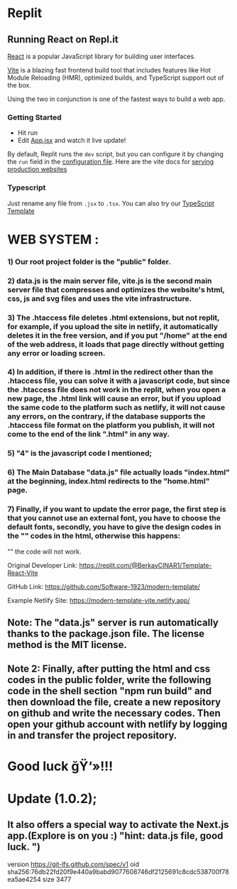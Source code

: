 # Replit
## Running React on Repl.it

[React](https://reactjs.org/) is a popular JavaScript library for building user interfaces.

[Vite](https://vitejs.dev/) is a blazing fast frontend build tool that includes features like Hot Module Reloading (HMR), optimized builds, and TypeScript support out of the box.

Using the two in conjunction is one of the fastest ways to build a web app.

### Getting Started
- Hit run
- Edit [App.jsx](#src/App.jsx) and watch it live update!

By default, Replit runs the `dev` script, but you can configure it by changing the `run` field in the [configuration file](#.replit). Here are the vite docs for [serving production websites](https://vitejs.dev/guide/build.html)

### Typescript

Just rename any file from `.jsx` to `.tsx`. You can also try our [TypeScript Template](https://replit.com/@replit/React-TypeScript)

# WEB SYSTEM :

### 1) Our root project folder is the "public" folder.

### 2) data.js is the main server file, vite.js is the second main server file that compresses and optimizes the website's html, css, js and svg files and uses the vite infrastructure.

### 3) The .htaccess file deletes .html extensions, but not replit, for example, if you upload the site in netlify, it automatically deletes it in the free version, and if you put "/home" at the end of the web address, it loads that page directly without getting any error or loading screen.

### 4) In addition, if there is .html in the redirect other than the .htaccess file, you can solve it with a javascript code, but since the .htaccess file does not work in the replit, when you open a new page, the .html link will cause an error, but if you upload the same code to the platform such as netlify, it will not cause any errors, on the contrary, if the database supports the .htaccess file format on the platform you publish, it will not come to the end of the link ".html" in any way.

### 5) "4" is the javascript code I mentioned;

<script>
    var currentUrl = window.location.href;

    if (currentUrl.endsWith('.html')) {
        var newUrl = currentUrl.slice(0, -5); 
        window.history.replaceState({}, document.title, newUrl); 
    }
</script>

### 6) The Main Database "data.js" file actually loads "index.html" at the beginning, index.html redirects to the "home.html" page.

### 7) Finally, if you want to update the error page, the first step is that you cannot use an external font, you have to choose the default fonts, secondly, you have to give the design codes in the "<style></style>" codes in the html, otherwise this happens: 
"<link rel="stylesheet" type="text/css" href="styles.css" />"
the code will not work.

Original Developer Link: 
https://replit.com/@BerkayCINAR1/Template-React-Vite

GitHub Link: https://github.com/Software-1923/modern-template/

Example Netlify Site: https://modern-template-vite.netlify.app/

## Note: The "data.js" server is run automatically thanks to the package.json file. The license method is the MIT license.

## Note 2: Finally, after putting the html and css codes in the public folder, write the following code in the shell section "npm run build" and then download the file, create a new repository on github and write the necessary codes. Then open your github account with netlify by logging in and transfer the project repository.

# Good luck ğŸ‘»!!!

# Update (1.0.2);

 ## It also offers a special way to activate the Next.js app.(Explore is on you :) "hint: data.js file, good luck. ")


version https://git-lfs.github.com/spec/v1
oid sha256:76db22fd20f9e440a9babd9077608746df2125691c8cdc538700f78ea5ae4254
size 3477
